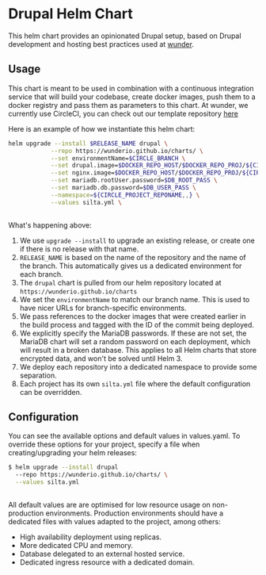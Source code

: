 # Drupal Helm Chart

This helm chart provides an opinionated Drupal setup, based on Drupal development and hosting best practices used at [wunder](https://wunder.io).

## Usage

This chart is meant to be used in combination with a continuous integration 
service that will build your codebase, create docker images, push them to a
docker registry and pass them as parameters to this chart. At wunder, we 
currently use CircleCI, you can check out our template repository [here](https://github.com/wunderio/drupal-project)

Here is an example of how we instantiate this helm chart: 

```bash
helm upgrade --install $RELEASE_NAME drupal \
            --repo https://wunderio.github.io/charts/ \
            --set environmentName=$CIRCLE_BRANCH \
            --set drupal.image=$DOCKER_REPO_HOST/$DOCKER_REPO_PROJ/${CIRCLE_PROJECT_REPONAME,,}-drupal:$CIRCLE_SHA1 \
            --set nginx.image=$DOCKER_REPO_HOST/$DOCKER_REPO_PROJ/${CIRCLE_PROJECT_REPONAME,,}-nginx:$CIRCLE_SHA1 \
            --set mariadb.rootUser.password=$DB_ROOT_PASS \
            --set mariadb.db.password=$DB_USER_PASS \
            --namespace=${CIRCLE_PROJECT_REPONAME,,} \
            --values silta.yml \
            
```

What's happening above:

1. We use `upgrade --install` to upgrade an existing release, or create one if there is no release with that name.
2. `RELEASE_NAME` is based on the name of the repository and the name of the branch. This automatically gives us a dedicated environment for each branch.
3. The `drupal` chart is pulled from our helm repository located at `https://wunderio.github.io/charts`
4. We set the `environmentName` to match our branch name. This is used to have nicer URLs for branch-specific environments.
5. We pass references to the docker images that were created earlier in the build process and tagged with the ID of the commit being deployed.
6. We explicitly specify the MariaDB passwords. If these are not set, the MariaDB chart will set a random password on each deployment, which will result in a broken database. This applies to all Helm charts that store encrypted data, and won't be solved until Helm 3.
7. We deploy each repository into a dedicated namespace to provide some separation.
8. Each project has its own `silta.yml` file where the default configuration can be overridden.

## Configuration

You can see the available options and default values in values.yaml.
To override these options for your project, specify a file when creating/upgrading your helm releases:

```bash
$ helm upgrade --install drupal
  --repo https://wunderio.github.io/charts/ \
  --values silta.yml
    
```

All default values are are optimised for low resource usage on non-production environments. Production environments 
should have a dedicated files with values adapted to the project, among others: 
- High availability deployment using replicas.
- More dedicated CPU and memory.
- Database delegated to an external hosted service.
- Dedicated ingress resource with a dedicated domain.